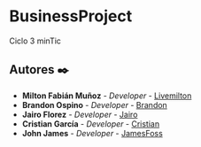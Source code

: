 # BusinessProject
Ciclo 3 minTic


## Autores ✒️

* **Milton Fabián Muñoz** - *Developer* - [Livemilton](https://github.com/livemilton)
* **Brandon Ospino** - *Developer* - [Brandon](https://github.com/BaoaTech)
* **Jairo Florez** - *Developer* - [Jairo](https://github.com/JairoFlorez96)
* **Cristian García** - *Developer* - [Cristian](https://github.com/CristianGarci42022)
* **John James** - *Developer* - [JamesFoss](https://github.com/ospinajohn)
